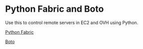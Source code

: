 # Python Fabric and Boto

Use this to control remote servers in EC2 and OVH using Python.

[Python Fabric](http://www.fabfile.org/)

[Boto](https://github.com/boto/boto3)
